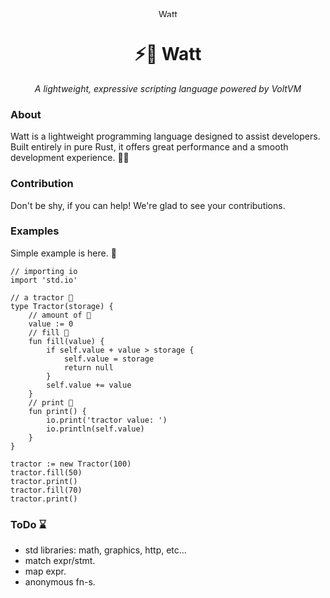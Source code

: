 ﻿<p align="center">
 <img width="32" height="13" alt="Watt-02" src="https://github.com/user-attachments/assets/400f45c9-2173-4ea7-96b0-8bc2052f497a" />
  <h1 align="center" class="huge-text">⚡🍹 Watt</h1>
  <p align="center"><i>A lightweight, expressive scripting language powered by VoltVM</i>
</p>

### About
Watt is a lightweight programming language designed to assist developers. 
Built entirely in pure Rust, it offers great performance and a smooth development experience. 🌾💖

### Contribution
Don't be shy, if you can help! We're glad to see your contributions. 

### Examples
Simple example is here. 🍹

```geko
// importing io
import 'std.io'

// a tractor 🚜
type Tractor(storage) {
    // amount of 🌾
    value := 0
    // fill 🌿
    fun fill(value) {
        if self.value + value > storage {
            self.value = storage
            return null
        }
        self.value += value
    }
    // print 📜
    fun print() {
        io.print('tractor value: ')
        io.println(self.value)
    }
}

tractor := new Tractor(100)
tractor.fill(50)
tractor.print()
tractor.fill(70)
tractor.print()
```


### ToDo ⌛
- std libraries: math, graphics, http, etc...
- match expr/stmt.
- map expr.
- anonymous fn-s.

